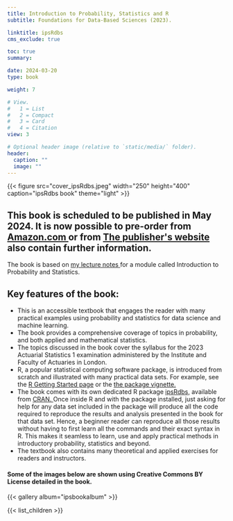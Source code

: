 ```yaml
---
title: Introduction to Probability, Statistics and R
subtitle: Foundations for Data-Based Sciences (2023).   

linktitle: ipsRdbs
cms_exclude: true

toc: true
summary: 

date: 2024-03-20
type: book

weight: 7

# View.
#   1 = List
#   2 = Compact
#   3 = Card
#   4 = Citation
view: 3

# Optional header image (relative to `static/media/` folder).
header:
  caption: ""
  image: ""
---
```


{{< figure src="cover_ipsRdbs.jpeg" width="250" height="400" caption="ipsRdbs book" theme="light" >}}

<h2> This book is scheduled to be published in May 2024. It is now possible to pre-order from <a href="https://www.amazon.com/Introduction-Probability-Statistics-Foundations-Data-Based/dp/3031378644/ref=sr_1_9?crid=1RJ2IRPKDNIPQ&dib=eyJ2IjoiMSJ9.EeHNUwCPC6hUERkoYK3e96D9zzcyyRECNegYO-4_I_w1oQuexD8zxT5CC7jIrBtNb9e_2uPlUaisxd1EyFqOQ1C0s37ouJffIdXKb9t9JHtQSP6e5BcwrfN-RCx6SPtlkAPlit27t7-9qZeg3vqlocsNKAEhFWOhbG3-0bdmPNdEpJNpgUWs1EVuAFfC9waTakndlivBcbmF4fl3lDhHvHNAPzCxLYCYcJjpA7Rq3IA.XGN5h2li9HOJv88G401nWx8lJdvGduyvAoSJJWjK6js&dib_tag=se&keywords=introduction+to+probability+and+statistics&qid=1711893475&sprefix=Introduction+to+Pr%2Caps%2C86&sr=8-9"> Amazon.com </a> or from <a href="https://www.amazon.co.uk/Introduction-Probability-Statistics-Foundations-Data-Based/dp/3031378644/ref=sr_1_9?crid=1RJ2IRPKDNIPQ&dib=eyJ2IjoiMSJ9.EeHNUwCPC6hUERkoYK3e96D9zzcyyRECNegYO-4_I_w1oQuexD8zxT5CC7jIrBtNb9e_2uPlUaisxd1EyFqOQ1C0s37ouJffIdXKb9t9JHtQSP6e5BcwrfN-RCx6SPtlkAPlit27t7-9qZeg3vqlocsNKAEhFWOhbG3-0bdmPNdEpJNpgUWs1EVuAFfC9waTakndlivBcbmF4fl3lDhHvHNAPzCxLYCYcJjpA7Rq3IA.XGN5h2li9HOJv88G401nWx8lJdvGduyvAoSJJWjK6js&dib_tag=se&keywords=introduction+to+probability+and+statistics&qid=1711893475&sprefix=Introduction+to+Pr%2Caps%2C86&sr=8-9" Amazon.co.uk. </a>
The <a href="https://www.foyles.co.uk/book/introduction-to-probability-statistics-and-r/sujit-k-sahu/9783031378645"> publisher's website </a> also contain further information. 
</h2>

<p>
The book is based on 
<a href="https://www.sujitsahu.com/teach/2020_math1024.pdf">
my lecture notes </a> for a module called Introduction to Probability and Statistics.  

<h2>  Key features of the book: </h2>

<ul>
<li> This is an accessible textbook that engages the reader with many practical examples using probability and statistics for data science and machine learning. 
</li>
<li>The book provides a comprehensive coverage of topics in probability,  and both applied and mathematical statistics.
</li>
<li> The topics discussed in the book cover the syllabus for the 2023 Actuarial Statistics 1 examination administered by the Institute and Faculty of Actuaries in London.
</li>
<li> R, a popular statistical computing software package,  is introduced from scratch and illustrated with many practical data sets.  
For example, see the <a href="Part1.html"> R Getting Started page</a> or the 
<a href="vignette.html"> the package vignette. </a>   
</li>
<li>The book comes with its own dedicated R package 
<a href="https://CRAN.R-project.org/package=ipsRdbs"> ipsRdbs,</a> available from <a href="https://CRAN.R-project.org/"> CRAN. </a>  
Once inside R and with the package installed, just asking for help for any data set included in the package  will produce all the code required to reproduce the results and analysis presented in the book for that data set. Hence, a beginner reader can reproduce all those results without having to first learn all the commands and their exact syntax in R. This makes it seamless to learn, use and apply practical methods in introductory probability, statistics and beyond. 

<li>The textbook also contains many theoretical and applied exercises for readers and instructors. 

</ul>

<h4> Some of the images below are shown using Creative Commons BY License detailed in the book. </h4>

{{< gallery album="ipsbookalbum" >}}

{{< list_children >}} 

